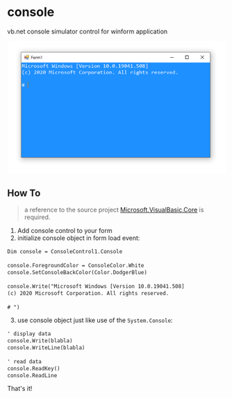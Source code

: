 # console
vb.net console simulator control for winform application

![](docs/screenshot.PNG)

## How To

> a reference to the source project [Microsoft.VisualBasic.Core](https://github.com/xieguigang/sciBASIC/tree/master/Microsoft.VisualBasic.Core) is required.

1. Add console control to your form
2. initialize console object in form load event:
```vbnet
Dim console = ConsoleControl1.Console

console.ForegroundColor = ConsoleColor.White
console.SetConsoleBackColor(Color.DodgerBlue)

console.Write("Microsoft Windows [Version 10.0.19041.508]
(c) 2020 Microsoft Corporation. All rights reserved.

# ")
```
3. use console object just like use of the ``System.Console``:
```vbnet
' display data
console.Write(blabla)
console.WriteLine(blabla)

' read data
console.ReadKey()
console.ReadLine
```

That's it!
